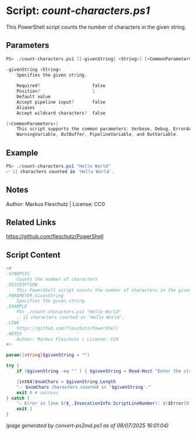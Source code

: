 Script: *count-characters.ps1*
========================

This PowerShell script counts the number of characters in the given string.

Parameters
----------
```powershell
PS> ./count-characters.ps1 [[-givenString] <String>] [<CommonParameters>]

-givenString <String>
    Specifies the given string.
    
    Required?                    false
    Position?                    1
    Default value                
    Accept pipeline input?       false
    Aliases                      
    Accept wildcard characters?  false

[<CommonParameters>]
    This script supports the common parameters: Verbose, Debug, ErrorAction, ErrorVariable, WarningAction, 
    WarningVariable, OutBuffer, PipelineVariable, and OutVariable.
```

Example
-------
```powershell
PS> ./count-characters.ps1 "Hello World"
✅ 11 characters counted in 'Hello World'.

```

Notes
-----
Author: Markus Fleschutz | License: CC0

Related Links
-------------
https://github.com/fleschutz/PowerShell

Script Content
--------------
```powershell
<#
.SYNOPSIS
	Counts the number of characters
.DESCRIPTION
	This PowerShell script counts the number of characters in the given string.
.PARAMETER GivenString
	Specifies the given string.
.EXAMPLE
	PS> ./count-characters.ps1 "Hello World"
	✅ 11 characters counted in 'Hello World'.
.LINK
	https://github.com/fleschutz/PowerShell
.NOTES
	Author: Markus Fleschutz | License: CC0
#>

param([string]$givenString = "")

try {
	if ($givenString -eq "" ) { $givenString = Read-Host "Enter the string" }

	[int64]$numChars = $givenString.Length
	"✅ $numChars characters counted in '$givenString'." 
	exit 0 # success
} catch {
	"⚠️ Error in line $($_.InvocationInfo.ScriptLineNumber): $($Error[0])"
	exit 1
}
```

*(page generated by convert-ps2md.ps1 as of 08/07/2025 16:01:04)*
